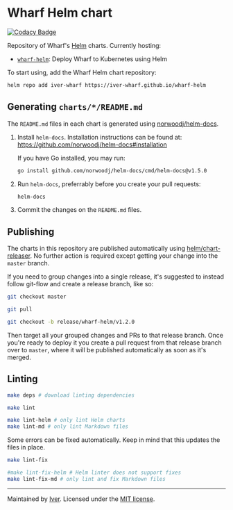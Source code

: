 # Wharf Helm chart

[![Codacy Badge](https://app.codacy.com/project/badge/Grade/6d3504733d1844c49a8678633b1a78f8)](https://www.codacy.com/gh/iver-wharf/wharf-helm/dashboard?utm_source=github.com\&utm_medium=referral\&utm_content=iver-wharf/wharf-helm\&utm_campaign=Badge_Grade)

Repository of Wharf's [Helm](https://helm.sh/) charts. Currently hosting:

- [`wharf-helm`](charts/wharf-helm/README.md):
  Deploy Wharf to Kubernetes using Helm

To start using, add the Wharf Helm chart repository:

```sh
helm repo add iver-wharf https://iver-wharf.github.io/wharf-helm
```

## Generating `charts/*/README.md`

The `README.md` files in each chart is generated using
[norwoodj/helm-docs](https://github.com/norwoodj/helm-docs).

1. Install `helm-docs`. Installation instructions can be found at:
   <https://github.com/norwoodj/helm-docs#installation>

   If you have Go installed, you may run:

   ```sh
   go install github.com/norwoodj/helm-docs/cmd/helm-docs@v1.5.0
   ```

2. Run `helm-docs`, preferrably before you create your pull requests:

   ```sh
   helm-docs
   ```

3. Commit the changes on the `README.md` files.

## Publishing

The charts in this repository are published automatically using
[helm/chart-releaser](https://github.com/helm/chart-releaser). No further
action is required except getting your change into the `master` branch.

If you need to group changes into a single release, it's suggested to instead
follow git-flow and create a release branch, like so:

```sh
git checkout master

git pull

git checkout -b release/wharf-helm/v1.2.0
```

Then target all your grouped changes and PRs to that release branch.
Once you're ready to deploy it you create a pull request from that release
branch over to `master`, where it will be published automatically as soon as
it's merged.

## Linting

```sh
make deps # download linting dependencies

make lint

make lint-helm # only lint Helm charts
make lint-md # only lint Markdown files
```

Some errors can be fixed automatically. Keep in mind that this updates the
files in place.

```sh
make lint-fix

#make lint-fix-helm # Helm linter does not support fixes
make lint-fix-md # only lint and fix Markdown files
```

---

Maintained by [Iver](https://www.iver.com/en).
Licensed under the [MIT license](./LICENSE).
